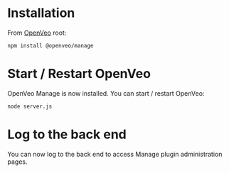 # Installation

From [OpenVeo](https://github.com/veo-labs/openveo-core) root:

    npm install @openveo/manage

# Start / Restart OpenVeo

OpenVeo Manage is now installed. You can start / restart OpenVeo:

    node server.js

# Log to the back end

You can now log to the back end to access Manage plugin administration pages.
